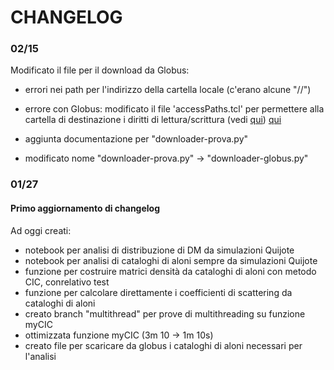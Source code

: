 <base target="_blank">

# CHANGELOG

### 02/15
Modificato il file per il download da Globus:
- errori nei path per l'indirizzo della cartella locale (c'erano alcune "//")
- errore con Globus: modificato il file 'accessPaths.tcl' per permettere alla cartella di destinazione i diritti di lettura/scrittura (vedi [qui](https://docs.globus.org/how-to/globus-connect-personal-linux/#config-paths))
    <a href="https://docs.globus.org/how-to/globus-connect-personal-linux/#config-paths" target="_blank">qui</a>

- aggiunta documentazione per "downloader-prova.py"
- modificato nome "downloader-prova.py" $\rightarrow$ "downloader-globus.py"


### 01/27
#### Primo aggiornamento di changelog 
Ad oggi creati:
- notebook per analisi di distribuzione di DM da simulazioni Quijote
- notebook per analisi di cataloghi di aloni sempre da simulazioni Quijote
- funzione per costruire matrici densità da cataloghi di aloni con metodo CIC, conrelativo test
- funzione per calcolare direttamente i coefficienti di scattering da cataloghi di aloni
- creato branch "multithread" per prove di multithreading su funzione myCIC
- ottimizzata funzione myCIC (3m 10 $\rightarrow$ 1m 10s)
- creato file per scaricare da globus i cataloghi di aloni necessari per l'analisi
